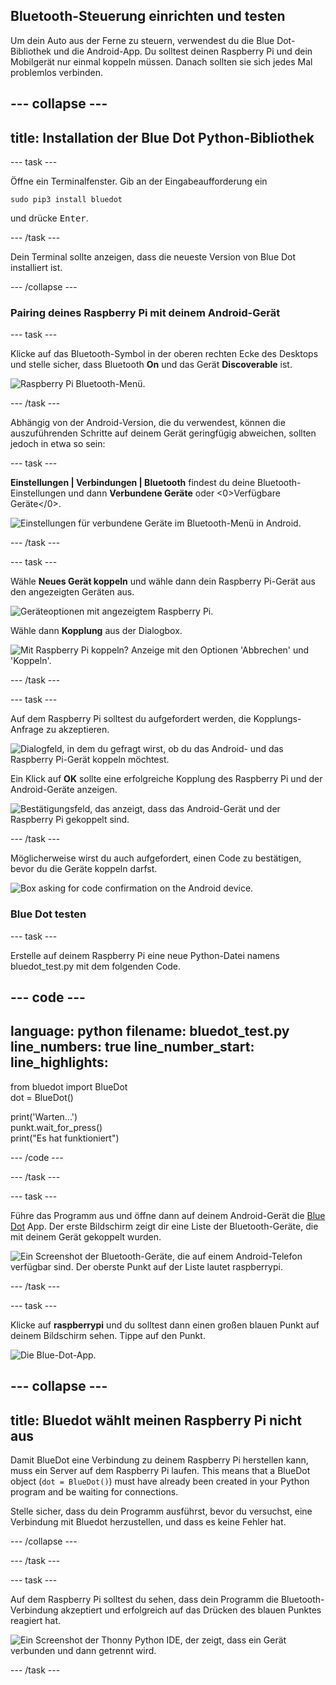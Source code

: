 ## Bluetooth-Steuerung einrichten und testen

Um dein Auto aus der Ferne zu steuern, verwendest du die Blue Dot-Bibliothek und die Android-App. Du solltest deinen Raspberry Pi und dein Mobilgerät nur einmal koppeln müssen. Danach sollten sie sich jedes Mal problemlos verbinden.

--- collapse ---
---
title: Installation der Blue Dot Python-Bibliothek
---

--- task ---

Öffne ein Terminalfenster. Gib an der Eingabeaufforderung ein
```
sudo pip3 install bluedot
```
und drücke <kbd>Enter</kbd>.

--- /task ---

Dein Terminal sollte anzeigen, dass die neueste Version von Blue Dot installiert ist.

--- /collapse ---

### Pairing deines Raspberry Pi mit deinem Android-Gerät

--- task ---

Klicke auf das Bluetooth-Symbol in der oberen rechten Ecke des Desktops und stelle sicher, dass Bluetooth **On** und das Gerät **Discoverable** ist.

![Raspberry Pi Bluetooth-Menü.](images/bt_rpi_1.png)

--- /task ---

Abhängig von der Android-Version, die du verwendest, können die auszuführenden Schritte auf deinem Gerät geringfügig abweichen, sollten jedoch in etwa so sein:

--- task ---

**Einstellungen | Verbindungen | Bluetooth** findest du deine Bluetooth-Einstellungen und dann **Verbundene Geräte** oder <0>Verfügbare Geräte</0>.

![Einstellungen für verbundene Geräte im Bluetooth-Menü in Android.](images/bt_and_1.png)

--- /task ---

--- task ---

Wähle **Neues Gerät koppeln** und wähle dann dein Raspberry Pi-Gerät aus den angezeigten Geräten aus.

![Geräteoptionen mit angezeigtem Raspberry Pi.](images/bt_and_2.png)

Wähle dann **Kopplung** aus der Dialogbox.

![Mit Raspberry Pi koppeln? Anzeige mit den Optionen 'Abbrechen' und 'Koppeln'.](images/bt_and_3.png)

--- /task ---

--- task ---

Auf dem Raspberry Pi solltest du aufgefordert werden, die Kopplungs-Anfrage zu akzeptieren.

![Dialogfeld, in dem du gefragt wirst, ob du das Android- und das Raspberry Pi-Gerät koppeln möchtest.](images/bt_rpi_2.png)

Ein Klick auf **OK** sollte eine erfolgreiche Kopplung des Raspberry Pi und der Android-Geräte anzeigen.

![Bestätigungsfeld, das anzeigt, dass das Android-Gerät und der Raspberry Pi gekoppelt sind.](imgaes/bt_rpi_3.png)

--- /task ---

Möglicherweise wirst du auch aufgefordert, einen Code zu bestätigen, bevor du die Geräte koppeln darfst.

![Box asking for code confirmation on the Android device.](images/android3.png)

### Blue Dot testen

--- task ---

Erstelle auf deinem Raspberry Pi eine neue Python-Datei namens bluedot_test.py mit dem folgenden Code.

--- code ---
---
language: python filename: bluedot_test.py line_numbers: true line_number_start:
line_highlights:
---

from bluedot import BlueDot   
dot = BlueDot()

print('Warten...')   
punkt.wait_for_press()    
print("Es hat funktioniert")

--- /code ---

--- /task ---

--- task ---

Führe das Programm aus und öffne dann auf deinem Android-Gerät die [Blue Dot](https://play.google.com/store/apps/details?id=com.stuffaboutcode.bluedot&hl=en_GB&gl=US) App. Der erste Bildschirm zeigt dir eine Liste der Bluetooth-Geräte, die mit deinem Gerät gekoppelt wurden.

![Ein Screenshot der Bluetooth-Geräte, die auf einem Android-Telefon verfügbar sind. Der oberste Punkt auf der Liste lautet raspberrypi.](images/android4.jpeg)

--- /task ---

--- task ---

Klicke auf **raspberrypi** und du solltest dann einen großen blauen Punkt auf deinem Bildschirm sehen. Tippe auf den Punkt.

![Die Blue-Dot-App.](images/bt_and_5.png)

--- collapse ---
---
title: Bluedot wählt meinen Raspberry Pi nicht aus
---

 Damit BlueDot eine Verbindung zu deinem Raspberry Pi herstellen kann, muss ein Server auf dem Raspberry Pi laufen. This means that a BlueDot object (`dot = BlueDot()`) must have already been created in your Python program and be waiting for connections.

 Stelle sicher, dass du dein Programm ausführst, bevor du versuchst, eine Verbindung mit Bluedot herzustellen, und dass es keine Fehler hat.

--- /collapse ---

--- /task ---

--- task ---

Auf dem Raspberry Pi solltest du sehen, dass dein Programm die Bluetooth-Verbindung akzeptiert und erfolgreich auf das Drücken des blauen Punktes reagiert hat.

![Ein Screenshot der Thonny Python IDE, der zeigt, dass ein Gerät verbunden und dann getrennt wird.](images/thonny1.png)

--- /task ---
